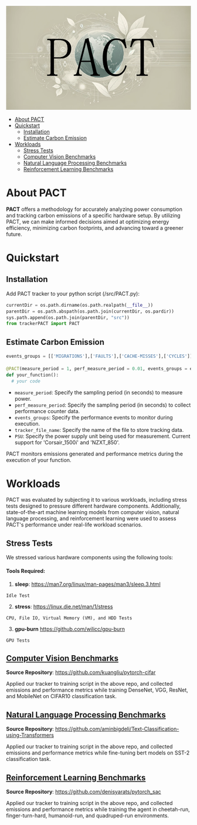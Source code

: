 ![banner](src/Banner1.jpg)

- [About PACT ](#about-codecarbon-)
- [Quickstart ](#quickstart-)
    - [Installation ](#installation-)
    - [Estimate Carbon Emission ](#start-to-estimate-your-impact-)
- [Workloads ](#workloads-)
    - [Stress Tests ](#stress-tests-)
    - [Computer Vision Benchmarks ](#cv-bm-)
    - [Natural Language Processing Benchmarks ](#nlp-bm-)
    - [Reinforcement Learning Benchmarks ](#rl-bm-)

# About PACT

**PACT** offers a methodology for accurately analyzing power consumption and tracking carbon emissions of a specific hardware setup. By utilizing PACT, we can make informed decisions aimed at optimizing energy efficiency, minimizing carbon footprints, and advancing toward a greener future.


# Quickstart

## Installation

Add PACT tracker to your python script (/src/PACT.py):

```python
currentDir = os.path.dirname(os.path.realpath(__file__))
parentDir = os.path.abspath(os.path.join(currentDir, os.pardir))
sys.path.append(os.path.join(parentDir, "src"))
from trackerPACT import PACT
```

## Estimate Carbon Emission

```python
events_groups = [['MIGRATIONS'],['FAULTS'],['CACHE-MISSES'],['CYCLES']]

@PACT(measure_period = 1, perf_measure_period = 0.01, events_groups = events_groups, tracker_file_name = "./PACT.csv", PSU = "Corsair_1500i")
def your_function():
  # your code
  ```

- `measure_period`: Specify the sampling period (in seconds) to measure power.
- `perf_measure_period`: Specify the sampling period (in seconds) to collect performance counter data.
- `events_groups`: Specify the performance events to monitor during execution.
- `tracker_file_name`: Specify the name of the file to store tracking data.
- `PSU`: Specify the power supply unit being used for measurement. Current support for 'Corsair_1500i' and 'NZXT_850'.

PACT monitors emissions generated and performance metrics during the execution of your function.

# Workloads

PACT was evaluated by subjecting it to various workloads, including stress tests designed to pressure different hardware components. Additionally, state-of-the-art machine learning models from computer vision, natural language processing, and reinforcement learning were used to assess PACT's performance under real-life workload scenarios.

## Stress Tests

We stressed various hardware components using the following tools:

#### Tools Required:
1) **sleep**: https://man7.org/linux/man-pages/man3/sleep.3.html
```
Idle Test
```
2) **stress**: https://linux.die.net/man/1/stress
```
CPU, File IO, Virtual Memory (VM), and HDD Tests
```

3) **gpu-burn** https://github.com/wilicc/gpu-burn
```
GPU Tests
```

## [Computer Vision Benchmarks](CV)
**Source Repository**: https://github.com/kuangliu/pytorch-cifar

Applied our tracker to training script in the above repo, and collected emissions and performance metrics while training DenseNet, VGG, ResNet, and MobileNet on CIFAR10 classification task.

## [Natural Language Processing Benchmarks](NLP)

**Source Repository**: https://github.com/aminbigdeli/Text-Classification-using-Transformers

Applied our tracker to training script in the above repo, and collected emissions and performance metrics while fine-tuning bert models on SST-2 classification task.

## [Reinforcement Learning Benchmarks](RL)

**Source Repository**: https://github.com/denisyarats/pytorch_sac

Applied our tracker to training script in the above repo, and collected emissions and performance metrics while training the agent in cheetah-run, finger-turn-hard, humanoid-run, and quadruped-run environments.
